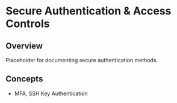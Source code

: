 # Secure Authentication & Access Controls

## Overview
Placeholder for documenting secure authentication methods.

## Concepts
- MFA, SSH Key Authentication
